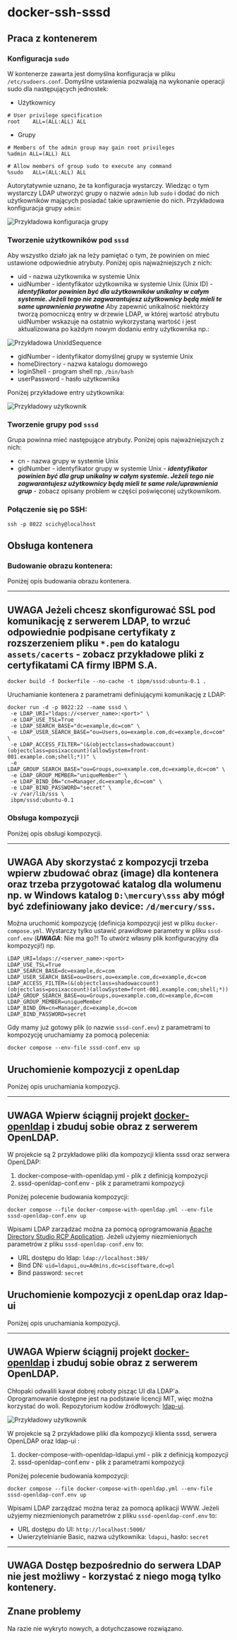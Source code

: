 # docker-ssh-sssd

## Praca z kontenerem

### Konfiguracja `sudo`

W kontenerze zawarta jest domyślna konfiguracja w pliku `/etc/sudoers.conf`.
Domyślne ustawienia pozwalają na wykonanie operacji sudo dla następujących jednostek:
 - Użytkownicy
 
 ```text
# User privilege specification
root    ALL=(ALL:ALL) ALL
 ```

 - Grupy

 ```text
# Members of the admin group may gain root privileges
%admin ALL=(ALL) ALL

# Allow members of group sudo to execute any command
%sudo   ALL=(ALL:ALL) ALL
 ```

Autorytatywnie uznano, że ta konfiguracja wystarczy. Wiedząc o tym wystarczy LDAP utworzyć grupy o nazwie `admin` lub `sudo` i dodać do nich użytkowników mających posiadać takie uprawnienie do nich. Przykładowa konfiguracja grupy `admin`:

![Przykładowa konfiguracja grupy](https://raw.githubusercontent.com/slawascichy/docker-ssh-sssd/refs/heads/main/doc/sample_group_admin.png)


### Tworzenie użytkowników pod `sssd`

Aby wszystko działo jak na leży pamiętać o tym, że powinien on mieć ustawione odpowiednie atrybuty. Poniżej opis najważniejszych z nich:
 - uid - nazwa użytkownika w systemie Unix
 - uidNumber - identyfikator użytkownika w systemie Unix (Unix ID) - ***identyfikator powinien być dla użytkowników unikalny w całym systemie. Jeżeli tego nie zagwarantujesz użytkownicy będą mieli te same uprawnienia prywatne*** Aby zapewnić unikalność niektórzy tworzą pomocniczą entry w drzewie LDAP, w której wartość atrybutu uidNumber wskazuje na ostatnio wykorzystaną wartość i jest aktualizowana po każdym nowym dodaniu entry użytkownika np.:

![Przykładowa UnixIdSequence](https://raw.githubusercontent.com/slawascichy/docker-ssh-sssd/refs/heads/main/doc/sample_entry_UnixIdSequence.png) 

 - gidNumber - identyfikator domyślnej grupy w systemie Unix
 - homeDirectory - nazwa katalogu domowego
 - loginShell - program shell np. `/bin/bash`
 - userPassword - hasło użytkownika
 
Poniżej przykładowe entry użytkownika:

![Przykładowy użytkownik](https://raw.githubusercontent.com/slawascichy/docker-ssh-sssd/refs/heads/main/doc/sample_user.png) 

### Tworzenie grupy pod `sssd`

Grupa powinna mieć następujące atrybuty. Poniżej opis najważniejszych z nich:
 - cn - nazwa grupy w systemie Unix
 - gidNumber - identyfikator grupy w systemie Unix - ***identyfikator powinien być dla grup unikalny w całym systemie. Jeżeli tego nie zagwarantujesz użytkownicy będą mieli te same role/uprawnienia grup*** - zobacz opisany problem w części poświęconej użytkownikom.

### Połączenie się po SSH:

```shell
ssh -p 8022 scichy@localhost
```


## Obsługa kontenera
 
### Budowanie obrazu kontenera:

Poniżej opis budowania obrazu kontenera.

---
**UWAGA**
Jeżeli chcesz skonfigurować SSL pod komunikację z serwerem LDAP, to wrzuć odpowiednie podpisane certyfikaty z rozszerzeniem pliku `*.pem` do katalogu `assets/cacerts` - zobacz przykładowe pliki z certyfikatami CA firmy IBPM S.A.
---

```shell
docker build -f Dockerfile --no-cache -t ibpm/sssd:ubuntu-0.1 .
```

Uruchamianie kontenera z parametrami definiującymi komunikację z LDAP:

```shell
docker run -d -p 8022:22 --name sssd \
 -e LDAP_URI="ldaps://<server_name>:<port>" \
 -e LDAP_USE_TSL=True
 -e LDAP_SEARCH_BASE="dc=example,dc=com" \
 -e LDAP_USER_SEARCH_BASE="ou=Users,ou=example.com,dc=example,dc=com" \
 -e LDAP_ACCESS_FILTER="(&(objectclass=shadowaccount)(objectclass=posixaccount)(allowSystem=front-001.example.com;shell;*))" \
 -e LDAP_GROUP_SEARCH_BASE="ou=Groups,ou=example.com,dc=example,dc=com" \
 -e LDAP_GROUP_MEMBER="uniqueMember" \
 -e LDAP_BIND_DN="cn=Manager,dc=example,dc=com" \
 -e LDAP_BIND_PASSWORD="secret" \
 -v /var/lib/sss \
 ibpm/sssd:ubuntu-0.1
```

### Obsługa kompozycji

Poniżej opis obsługi kompozycji.

---
**UWAGA**
Aby skorzystać z kompozycji trzeba wpierw zbudować obraz (image) dla kontenera oraz trzeba przygotować katalog dla wolumenu np. w Windows katalog `D:\mercury\sss` aby mógł być zdefiniowany jako device: `/d/mercury/sss`.
---

Można uruchomić kompozycję (definicja kompozycji jest w pliku `docker-compose.yml`. Wystarczy tylko ustawić prawidłowe parametry w pliku `sssd-conf.env` (***UWAGA***: Nie ma go?! To utwórz własny plik konfiguracyjny dla kompozycji!) np.

```text
LDAP_URI=ldaps://<server_name>:<port>
LDAP_USE_TSL=True
LDAP_SEARCH_BASE=dc=example,dc=com
LDAP_USER_SEARCH_BASE=ou=Users,ou=example.com,dc=example,dc=com
LDAP_ACCESS_FILTER=(&(objectclass=shadowaccount)(objectclass=posixaccount)(allowSystem=front-001.example.com;shell;*))
LDAP_GROUP_SEARCH_BASE=ou=Groups,ou=example.com,dc=example,dc=com
LDAP_GROUP_MEMBER=uniqueMember
LDAP_BIND_DN=cn=Manager,dc=example,dc=com
LDAP_BIND_PASSWORD=secret
```

Gdy mamy już gotowy plik (o nazwie `sssd-conf.env`) z parametrami to kompozycję uruchamiamy za pomocą polecenia:

```shell
docker compose --env-file sssd-conf.env up
```

## Uruchomienie kompozycji z openLdap

Poniżej opis uruchamiania kompozycji.

---
**UWAGA**
Wpierw ściągnij projekt [docker-openldap](https://github.com/slawascichy/docker-openldap) i zbuduj sobie obraz z serwerem OpenLDAP.
---

W projekcie są 2 przykładowe pliki dla kompozycji klienta sssd oraz serwera OpenLDAP:
1. docker-compose-with-openldap.yml - plik z definicją kompozycji
2. sssd-openldap-conf.env - plik z parametrami kompozycji

Poniżej polecenie budowania kompozycji:

```shell
docker compose --file docker-compose-with-openldap.yml --env-file sssd-openldap-conf.env up
```

Wpisami LDAP zarządzać można za pomocą oprogramowania [Apache Directory Studio RCP Application](https://directory.apache.org/studio/downloads.html).
Jeżeli użyjemy niezmienionych parametrów z pliku `sssd-openldap-conf.env` to:
 - URL dostępu do ldap: `ldap://localhost:389/`
 - Bind DN: `uid=ldapui,ou=Admins,dc=scisoftware,dc=pl`
 - Bind password: `secret`

## Uruchomienie kompozycji z openLdap oraz ldap-ui

Poniżej opis uruchamiania kompozycji.

---
**UWAGA**
Wpierw ściągnij projekt [docker-openldap](https://github.com/slawascichy/docker-openldap) i zbuduj sobie obraz z serwerem OpenLDAP.
---

Chłopaki odwalili kawał dobrej roboty pisząc UI dla LDAP'a. Oprogramowanie dostępne jest na podstawie licencji MIT, więc można korzystać do woli. Repozytorium kodów źródłowych: [ldap-ui](https://github.com/dnknth/ldap-ui).

![Przykładowy użytkownik](https://raw.githubusercontent.com/slawascichy/docker-ssh-sssd/refs/heads/main/doc/ldap-ui.png) 

W projekcie są 2 przykładowe pliki dla kompozycji klienta sssd, serwera OpenLDAP oraz ldap-ui :
1. docker-compose-with-openldap-ldapui.yml - plik z definicją kompozycji
2. sssd-openldap-conf.env - plik z parametrami kompozycji

Poniżej polecenie budowania kompozycji: 

```
docker compose --file docker-compose-with-openldap.yml --env-file sssd-openldap-conf.env up
```
Wpisami LDAP zarządzać można teraz za pomocą aplikacji WWW.
Jeżeli użyjemy niezmienionych parametrów z pliku `sssd-openldap-conf.env` to:
 - URL dostępu do UI: `http://localhost:5000/`
 - Uwierzytelnianie Basic, nazwa użytkownika: `ldapui`, hasło: `secret`

---
**UWAGA**
Dostęp bezpośrednio do serwera LDAP nie jest możliwy - korzystać z niego mogą tylko kontenery.
---

## Znane problemy

Na razie nie wykryto nowych, a dotychczasowe rozwiązano.
